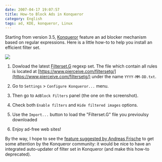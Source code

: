 ```yaml
---
date: 2007-04-17 19:07:57
title: How-to Block Ads in Konqueror
category: English
tags: ad, KDE, konqueror, Linux
---
```


Starting from version 3.5, [Konqueror](https://www.konqueror.org) feature an ad blocker mechanism based on regular expressions. Here is a little how-to to help you install an efficient filter set.

![](/uploads/2007/konqueror-ad-block-filter1.png)

  1. Dowload the latest [Filterset.G](https://www.pierceive.com) regexp set. The file which contain all rules is located at [https://www.pierceive.com/filtersetg/](https://www.pierceive.com/filtersetg/) under the name `YYYY-MM-DD.txt`.

  2. Go to `Settings` > `Configure Konqueror...` menu.

  3. Then go to `AdBlock Filters` panel (the one on the screenshot).

  4. Check both `Enable filters` and `Hide filtered images` options.

  5. Use the `Import...` button to load the "Filterset.G" file you previoulsy downloaded

  6. Enjoy ad-free web sites!

By the way, I hope to see the [feature suggested by Andreas Frische](https://bugs.kde.org/show_bug.cgi?id=143495) to get some attention by the Konqueror community: it would be nice to have an integrated auto-updater of filter set in Konqueror (and make this how-to deprecated).
